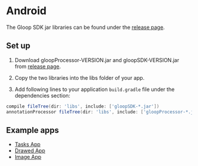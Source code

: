 # Android

The Gloop SDK jar libraries can be found under the [release page](https://github.com/Gloopio/Downloads/releases).

## Set up

1) Download gloopProcessor-VERSION.jar and gloopSDK-VERSION.jar from [release page](https://github.com/Gloopio/Downloads/releases).

2) Copy the two libraries into the libs folder of your app.

3) Add following lines to your application `build.gradle` file under the dependencies section:

```groovy
compile fileTree(dir: 'libs', include: ['gloopSDK-*.jar'])
annotationProcessor fileTree(dir: 'libs', include: ['gloopProcessor-*.jar'])
```

## Example apps

- [Tasks App](https://github.com/Gloopio/Demo-App-Java) 
- [Drawed App](https://github.com/Gloopio/Drawed)
- [Image App](https://github.com/Gloopio/Instagram-App-Java)